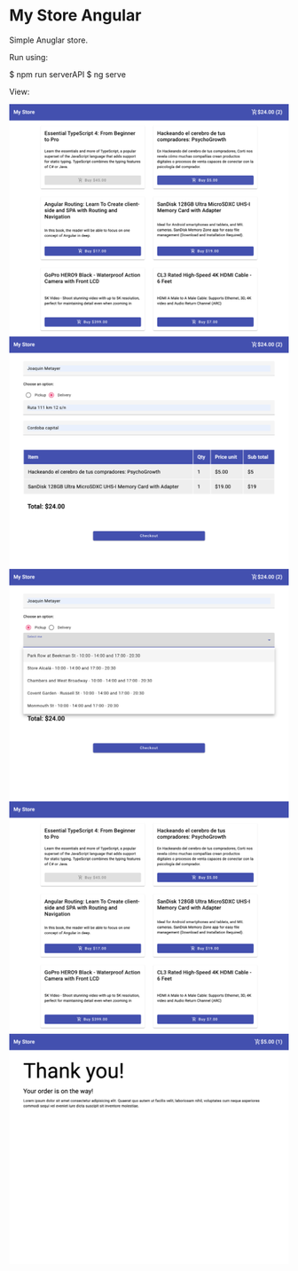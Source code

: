 # My Store Angular

Simple Anuglar store.

Run using:

$ npm run serverAPI
$ ng serve

View:

<img src="./src/app/assets/Screenshot 2023-02-18 at 16.14.44.png">

<img src="./src/app/assets/Screenshot 2023-02-18 at 16.14.55.png">

<img src="./src/app/assets/Screenshot 2023-02-18 at 16.15.01.png">

<img src="./src/app/assets/Screenshot 2023-02-18 at 16.15.13.png">

<img src="./src/app/assets/Screenshot 2023-02-18 at 16.16.19.png">


